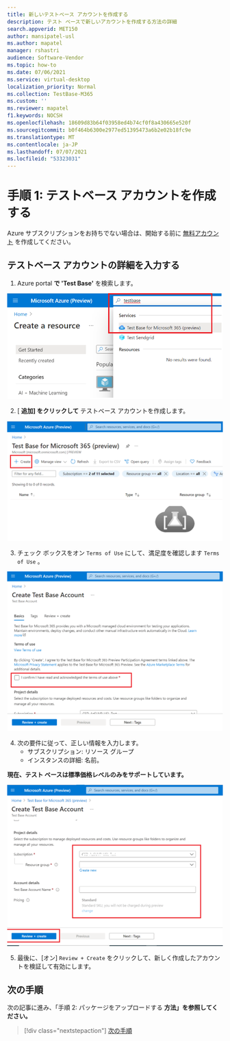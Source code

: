 ```yaml
---
title: 新しいテストベース アカウントを作成する
description: テスト ベースで新しいアカウントを作成する方法の詳細
search.appverid: MET150
author: mansipatel-usl
ms.author: mapatel
manager: rshastri
audience: Software-Vendor
ms.topic: how-to
ms.date: 07/06/2021
ms.service: virtual-desktop
localization_priority: Normal
ms.collection: TestBase-M365
ms.custom: ''
ms.reviewer: mapatel
f1.keywords: NOCSH
ms.openlocfilehash: 18609d83b64f03958ed4b74cf0f8a430665e520f
ms.sourcegitcommit: b0f464b6300e2977ed51395473a6b2e02b18fc9e
ms.translationtype: MT
ms.contentlocale: ja-JP
ms.lasthandoff: 07/07/2021
ms.locfileid: "53323031"
---
```

# <a name="step-1-create-a-test-base-account"></a>手順 1: テストベース アカウントを作成する

Azure サブスクリプションをお持ちでない場合は、開始する前に [無料アカウント](https://azure.microsoft.com/en-us/free/) を作成してください。

## <a name="enter-details-for-test-base-account"></a>テストベース アカウントの詳細を入力する
 
1. Azure portal **で 'Test Base'** を検索します。

![テスト ベース アカウントの検索イメージを作成する](Media/CreateTestAccount1.png)

2. [ **追加] をクリックして** テストベース アカウントを作成します。

![[追加] をクリックしてアカウントを作成する](Media/CreateTestAccount2.png)

3.  チェック ボックスをオン ```Terms of Use``` にして、満足度を確認します ```Terms of Use``` 。

![利用規約を確認する](Media/CreateTestAccount3.png)

4.  次の要件に従って、正しい情報を入力します。 
    -   サブスクリプション: リソース グループ
    -   インスタンスの詳細: 名前。

**現在、テスト ベースは標準価格レベルのみをサポートしています。**

![サブスクリプション、リソース グループを選択し、詳細を入力します](Media/CreateTestAccount4.png)

5.  最後に、[オン] ```Review + Create``` をクリックして、新しく作成したアカウントを検証して有効にします。

## <a name="next-steps"></a>次の手順

次の記事に進み、「手順 2: パッケージをアップロードする **方法」を参照してください。**
> [!div class="nextstepaction"]
> [次の手順](uploadApplication.md)

<!---
Add button for next page
-->
